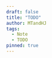 ```yaml
---
draft: false
title: "TODO"
author: MTandHJ
tags:
  - Note
  - TODO
pinned: true
---
```


<!-- 使用更高效的CSS加载方式 -->
<link rel="stylesheet" href="/css/todo.css">

<div id="timeline">
  <!-- 时间线将由 JavaScript 自动生成 -->
</div>

<script>
// 时间线数据
window.timelineData = [

  {
    "date": "2026-06-01",
    "title": "博士毕业",
    "description": "完成博士学位论文答辩，获得博士学位",
    "paperUrl": "",
    "imageUrl": "",
    "importance": "seminal",
    "status": "pending"
  },

  {
    "date": "2026-02-01",
    "title": "毕业论文",
    "description": "完成博士毕业论文的撰写和修改",
    "paperUrl": "",
    "imageUrl": "",
    "importance": "novel",
    "status": "pending"
  },

  {
    "date": "2025-12-12",
    "title": "敲定工作",
    "description": "确定毕业后的工作去向",
    "paperUrl": "",
    "imageUrl": "",
    "importance": "novel",
    "status": "pending"
  },

  {
    "date": "2025-10-15",
    "title": "MPT scaling law 的初步探索",
    "description": "",
    "paperUrl": "",
    "imageUrl": "",
    "importance": "emmm",
    "status": "pending"
  },

  {
    "date": "2025-10-08",
    "title": "构思 MPT 的写作思路",
    "description": "",
    "paperUrl": "",
    "imageUrl": "",
    "importance": "emmm",
    "status": "pending"
  },

  {
    "date": "2025-10-02",
    "title": "check 论文 response",
    "description": "",
    "paperUrl": "",
    "imageUrl": "",
    "importance": "emmm",
    "status": "completed"
  },

  {
    "date": "2025-10-02",
    "title": "安排国庆回家事宜",
    "description": "购买车票，安排国庆假期回家计划",
    "paperUrl": "",
    "imageUrl": "",
    "importance": "emmm",
    "status": "completed"
  },

];
</script>

<script src="/js/todo.js"></script>
